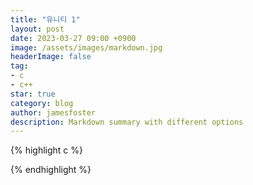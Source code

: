 ```yaml
---
title: "유니티 1"
layout: post
date: 2023-03-27 09:00 +0900
image: /assets/images/markdown.jpg
headerImage: false
tag:
- c
- c++
star: true
category: blog
author: jamesfoster
description: Markdown summary with different options
---
```



{% highlight c %}

{% endhighlight %}



